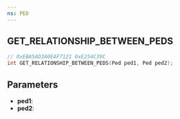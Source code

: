 ```yaml
---
ns: PED
---
```

## GET_RELATIONSHIP_BETWEEN_PEDS

```c
// 0xEBA5AD3A0EAF7121 0xE254C39C
int GET_RELATIONSHIP_BETWEEN_PEDS(Ped ped1, Ped ped2);
```

## Parameters
* **ped1**:
* **ped2**:
